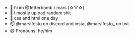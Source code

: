 - 👋 hi im @1etterbomb / mars (☆▽☆)
- 👀 i mostly upload random shit
- 🌱 css and html one day
- 📫 @marsifesto on discord and insta, @marsifesto_ on twt
- 😄 Pronouns: he/him

<!---
1etterbomb/1etterbomb is a ✨ special ✨ repository because its `README.md` (this file) appears on your GitHub profile.
You can click the Preview link to take a look at your changes.
--->
